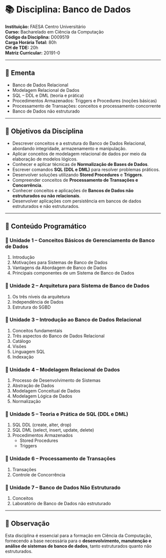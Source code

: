 # 📚 Disciplina: Banco de Dados

**Instituição:** FAESA Centro Universitário  
**Curso:** Bacharelado em Ciência da Computação  
**Código da Disciplina:** D009519  
**Carga Horária Total:** 80h  
**CH de TDE:** 20h  
**Matriz Curricular:** 20191-0  

---

## 📝 Ementa

- Banco de Dados Relacional  
- Modelagem Relacional de Dados  
- SQL – DDL e DML (teoria e prática)  
- Procedimentos Armazenados: Triggers e Procedures (noções básicas)  
- Processamento de Transações: conceitos e processamento concorrente  
- Banco de Dados não estruturado  

---

## 🎯 Objetivos da Disciplina

- Descrever conceitos e a estrutura do Banco de Dados Relacional, abordando integridade, armazenamento e manipulação.  
- Aplicar conceitos de modelagem relacional de dados por meio da elaboração de modelos lógicos.  
- Conhecer e aplicar técnicas de **Normalização de Bases de Dados**.  
- Escrever comandos **SQL (DDL e DML)** para resolver problemas práticos.  
- Desenvolver soluções utilizando **Stored Procedures** e **Triggers**.  
- Compreender conceitos de **Processamento de Transações e Concorrência**.  
- Conhecer conceitos e aplicações de **Bancos de Dados não estruturados ou não relacionais**.  
- Desenvolver aplicações com persistência em bancos de dados estruturados e não estruturados.  

---

## 📖 Conteúdo Programático

### 🔹 Unidade 1 – Conceitos Básicos de Gerenciamento de Banco de Dados
1. Introdução  
2. Motivações para Sistemas de Banco de Dados  
3. Vantagens da Abordagem de Banco de Dados  
4. Principais componentes de um Sistema de Banco de Dados  

### 🔹 Unidade 2 – Arquitetura para Sistema de Banco de Dados
1. Os três níveis da arquitetura  
2. Independência de Dados  
3. Estrutura do SGBD  

### 🔹 Unidade 3 – Introdução ao Banco de Dados Relacional
1. Conceitos fundamentais  
2. Três aspectos do Banco de Dados Relacional  
3. Catálogo  
4. Visões  
5. Linguagem SQL  
6. Indexação  

### 🔹 Unidade 4 – Modelagem Relacional de Dados
1. Processo de Desenvolvimento de Sistemas  
2. Abstração de Dados  
3. Modelagem Conceitual de Dados  
4. Modelagem Lógica de Dados  
5. Normalização  

### 🔹 Unidade 5 – Teoria e Prática de SQL (DDL e DML)
1. SQL DDL (create, alter, drop)  
2. SQL DML (select, insert, update, delete)  
3. Procedimentos Armazenados  
   - Stored Procedures  
   - Triggers  

### 🔹 Unidade 6 – Processamento de Transações
1. Transações  
2. Controle de Concorrência  

### 🔹 Unidade 7 – Banco de Dados Não Estruturado
1. Conceitos  
2. Laboratório de Banco de Dados não estruturado  

---

## 📌 Observação

Esta disciplina é essencial para a formação em Ciência da Computação, fornecendo a base necessária para o **desenvolvimento, manutenção e análise de sistemas de banco de dados**, tanto estruturados quanto não estruturados.  

